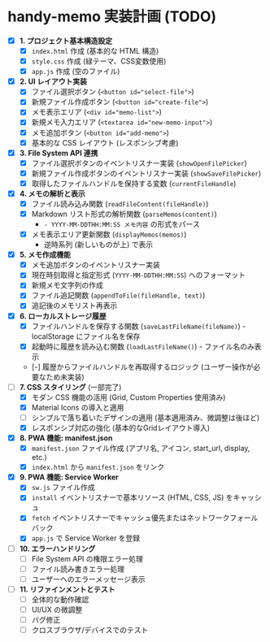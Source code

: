 # handy-memo 実装計画 (TODO)

- [X] **1. プロジェクト基本構造設定**
    - [X] `index.html` 作成 (基本的な HTML 構造)
    - [X] `style.css` 作成 (緑テーマ、CSS変数使用)
    - [X] `app.js` 作成 (空のファイル)
- [X] **2. UI レイアウト実装**
    - [X] ファイル選択ボタン (`<button id="select-file">`)
    - [X] 新規ファイル作成ボタン (`<button id="create-file">`)
    - [X] メモ表示エリア (`<div id="memo-list">`)
    - [X] 新規メモ入力エリア (`<textarea id="new-memo-input">`)
    - [X] メモ追加ボタン (`<button id="add-memo">`)
    - [X] 基本的な CSS レイアウト (レスポンシブ考慮)
- [X] **3. File System API 連携**
    - [X] ファイル選択ボタンのイベントリスナー実装 (`showOpenFilePicker`)
    - [X] 新規ファイル作成ボタンのイベントリスナー実装 (`showSaveFilePicker`)
    - [X] 取得したファイルハンドルを保持する変数 (`currentFileHandle`)
- [X] **4. メモの解析と表示**
    - [X] ファイル読み込み関数 (`readFileContent(fileHandle)`)
    - [X] Markdown リスト形式の解析関数 (`parseMemos(content)`)
        - `- YYYY-MM-DDTHH:MM:SS メモ内容` の形式をパース
    - [X] メモ表示エリア更新関数 (`displayMemos(memos)`)
        - 逆時系列 (新しいものが上) で表示
- [X] **5. メモ作成機能**
    - [X] メモ追加ボタンのイベントリスナー実装
    - [X] 現在時刻取得と指定形式 (`YYYY-MM-DDTHH:MM:SS`) へのフォーマット
    - [X] 新規メモ文字列の作成
    - [X] ファイル追記関数 (`appendToFile(fileHandle, text)`)
    - [X] 追記後のメモリスト再表示
- [X] **6. ローカルストレージ履歴**
    - [X] ファイルハンドルを保存する関数 (`saveLastFileName(fileName)`) - localStorage にファイル名を保存
    - [X] 起動時に履歴を読み込む関数 (`loadLastFileName()`) - ファイル名のみ表示
    - [-] 履歴からファイルハンドルを再取得するロジック (ユーザー操作が必要なため未実装)
- [ ] **7. CSS スタイリング** (一部完了)
    - [X] モダン CSS 機能の活用 (Grid, Custom Properties 使用済み)
    - [X] Material Icons の導入と適用
    - [ ] シンプルで落ち着いたデザインの適用 (基本適用済み、微調整は後ほど)
    - [X] レスポンシブ対応の強化 (基本的なGridレイアウト導入)
- [X] **8. PWA 機能: manifest.json**
    - [X] `manifest.json` ファイル作成 (アプリ名, アイコン, start_url, display, etc.)
    - [X] `index.html` から `manifest.json` をリンク
- [X] **9. PWA 機能: Service Worker**
    - [X] `sw.js` ファイル作成
    - [X] `install` イベントリスナーで基本リソース (HTML, CSS, JS) をキャッシュ
    - [X] `fetch` イベントリスナーでキャッシュ優先またはネットワークフォールバック
    - [X] `app.js` で Service Worker を登録
- [ ] **10. エラーハンドリング**
    - [ ] File System API の権限エラー処理
    - [ ] ファイル読み書きエラー処理
    - [ ] ユーザーへのエラーメッセージ表示
- [ ] **11. リファインメントとテスト**
    - [ ] 全体的な動作確認
    - [ ] UI/UX の微調整
    - [ ] バグ修正
    - [ ] クロスブラウザ/デバイスでのテスト
